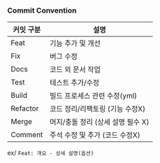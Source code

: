 ### Commit Convention

| 커밋 구분     | 설명                    |
|-----------|-----------------------|
| Feat	     | 기능 추가 및 개선            |
| Fix	      | 버그 수정                 |
| Docs	     | 코드 외 문서 작업            |
| Test	     | 테스트 추가/수정             |
| Build	    | 빌드 프로세스 관련 수정(yml)    |
| Refactor	 | 코드 정리/리팩토링 (기능 수정X)   |
| Merge	    | 머지/충돌 정리 (상세 설명 필수 X) |
| Comment	  | 주석 수정 및 추가 (코드 수정X)   |

ex/ `Feat: 개요 - 상세 설명(옵션)`
